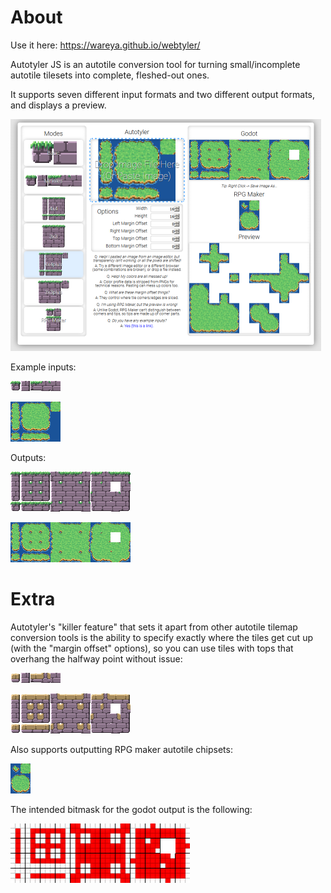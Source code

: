 # About

Use it here: https://wareya.github.io/webtyler/

Autotyler JS is an autotile conversion tool for turning small/incomplete autotile tilesets into complete, fleshed-out ones.

It supports seven different input formats and two different output formats, and displays a preview.

![screenshot](etc/screenshot.png)

Example inputs:

![minitiles](etc/mini.png)

![4x4plus](etc/grass4x4plus.png)

Outputs:

![minitiles output](etc/miniout.png)

![4x4plus](etc/grass4x4plusout.png)

# Extra

Autotyler's "killer feature" that sets it apart from other autotile tilemap conversion tools is the ability to specify exactly where the tiles get cut up (with the "margin offset" options), so you can use tiles with tops that overhang the halfway point without issue:

![margin example](etc/marginexample.png)

![margin example output](etc/marginexampleout.png)

Also supports outputting RPG maker autotile chipsets:

![rpg maker output](etc/grassrpgmaker.png)

The intended bitmask for the godot output is the following:

![godot minimal bitmask](etc/out%20bitmask.png)

